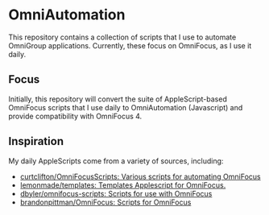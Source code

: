 # OmniAutomation

This repository contains a collection of scripts that I use to
automate OmniGroup applications. Currently, these focus on OmniFocus,
as I use it daily.

## Focus

Initially, this repository will convert the suite of AppleScript-based
OmniFocus scripts that I use daily to OmniAutomation (Javascript) and
provide compatibility with OmniFocus 4.

## Inspiration

My daily AppleScripts come from a variety of sources, including:

- [curtclifton/OmniFocusScripts: Various scripts for automating
  OmniFocus](https://github.com/curtclifton/OmniFocusScripts)
- [lemonmade/templates: Templates Applescript for
  OmniFocus.](https://github.com/lemonmade/templates)
- [dbyler/omnifocus-scripts: Scripts for use with
  OmniFocus](https://github.com/dbyler/omnifocus-scripts)
- [brandonpittman/OmniFocus: Scripts for
  OmniFocus](https://github.com/brandonpittman/OmniFocus)
